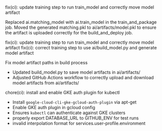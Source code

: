fix(ci): update training step to run train_model and correctly move model artifact

Replaced ai.matching_model with ai.train_model in the train_and_package job.
Moved the generated matching.pkl to ai/artifacts/model.pkl to ensure the
artifact is uploaded correctly for the build_and_deploy job.

fix(ci): update training step to run train_model and correctly move model artifact
fix(ci): correct training step to use ai/build_model.py and generate model artifact

Fix model artifact paths in build process

- Updated build_model.py to save model artifacts in ai/artifacts/
- Adjusted GitHub Actions workflow to correctly upload and download model artifacts from ai/artifacts/

chore(ci): install and enable GKE auth plugin for kubectl

- Install `google-cloud-cli-gke-gcloud-auth-plugin` via apt-get
- Enable GKE auth plugin in gcloud config
- Ensures `kubectl` can authenticate against GKE clusters
- properly export DATABASE_URL to GITHUB_ENV for test runs
- invalid interpolation format for services.user-profile.environment
